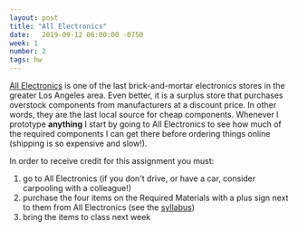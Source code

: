 ```yaml
---
layout: post
title: "All Electronics"
date:   2019-09-12 06:00:00 -0750
week: 1
number: 2
tags: hw
---
```


[All Electronics](https://www.allelectronics.com/) is one of the last brick-and-mortar electronics stores in the greater Los Angeles area. Even better, it is a surplus store that purchases overstock components from manufacturers at a discount price. In other words, they are the last local source for cheap components. Whenever I prototype **anything** I start by going to All Electronics to see how much of the required components I can get there before ordering things online (shipping is so expensive and slow!).

In order to receive credit for this assignment you must:

1. go to All Electronics (if you don't drive, or have a car, consider carpooling with a colleague!)
2. purchase the four items on the Required Materials with a plus sign next to them from All Electronics (see the [syllabus](https://physcpu1.caseyanderson.com))
3. bring the items to class next week
